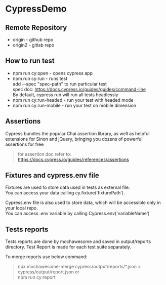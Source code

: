 # CypressDemo


## Remote Repository
- origin - github repo
- origin2 - gitlab repo

## How to run test

- npm run cy:open - opens cypress app
- npm run cy:run - runs test <br />
add --spec "spec-path" to run particular test <br />
spec doc: https://docs.cypress.io/guides/guides/command-line <br />
By default, cypress run will run all tests headlessly
- npm run cy:run-headed - run your test with headed mode
- npm run cy:run-mobile - run your test on mobile dimension 

## Assertions

Cypress bundles the popular Chai assertion library, as well as helpful extensions for Sinon and jQuery, bringing you dozens of powerful assertions for free

> for assertion doc refer to: https://docs.cypress.io/guides/references/assertions


## Fixtures and cypress.env file

Fixtures are used to store data used in tests as external file. <br />
You can access your data calling cy.fixture('fixturePath').

Cypress.env file is also used to store data, which will be accessible only in your local repo. <br />
You can access .env variable by calling Cypress.env('variableName')


## Tests reports

Tests reports are done by mochawesome and saved in output/reports directory. Test Report is made for each test suite separately.

To merge reports use below command:

> npx mochawesome-merge cypress/output/reports/*.json > cypress/output/report.json or <br />
> npm run cy:report 
